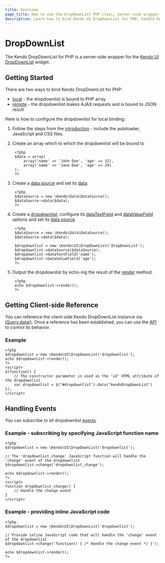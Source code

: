 ```yaml
---
title: Overview
page_title: How to use the DropDownList PHP class, server-side wrapper for Kendo UI DropDownList widget
description: Learn how to bind Kendo UI DropDownList for PHP, handle Kendo UI DropDownList Events, access an existing dropdownlist.
---
```


# DropDownList

The Kendo DropDownList for PHP is a server-side wrapper for the [Kendo UI DropDownList](/api/web/dropdownlist) widget.

## Getting Started

There are two ways to bind Kendo DropDownList for PHP:

* [local](/php/widgets/dropdownlist/local-binding) - the dropdownlist is bound to PHP array
* [remote](/php/widgets/dropdownlist/remote-binding) - the dropdownlist makes AJAX requests and is bound to JSON result

Here is how to configure the dropdownlist for local binding:

1. Follow the steps from the [introduction](/php/introduction) - include the autoloader, JavaScript and CSS files.
2. Create an array which to which the dropdownlist will be bound to

        <?php
        $data = array(
            array('name' => 'John Doe', 'age' => 32),
            array('name' => 'Jane Doe', 'age' => 29)
        );
        ?>
3. Create a [data source](/api/wrappers/php/Kendo/Data/DataSource) and set its [data](/api/wrappers/php/Kendo/Data/DataSource#data):

        <?php
        $dataSource = new \Kendo\Data\DataSource();
        $dataSource->data($data);
        ?>
4. Create a [dropdownlist](/api/wrappers/php/Kendo/UI/DropDownList), configure its [dataTextField](/api/wrappers/php/Kendo/UI/DropDownList#datatextfield) and
[dataValueField](/api/wrappers/php/Kendo/UI/DropDownList#datavaluefield) options and set its [data source](/api/wrappers/php/Kendo/UI/DropDownList#datasource).

        <?php
        $dataSource = new \Kendo\Data\DataSource();
        $dataSource->data($data);

        $dropdownlist = new \Kendo\UI\DropDownList('DropDownList');
        $dropdownlist->dataSource($dataSource);
        $dropdownlist->dataTextField('name');
        $dropdownlist->dataValueField('age');
        ?>
5. Output the dropdownlist by echo-ing the result of the [render](/api/wrappers/php/Kendo/UI/Widget#render) method.

        <?php
        echo $dropdownlist->render();
        ?>

## Getting Client-side Reference

You can reference the client-side Kendo DropDownList instance via [jQuery.data()](http://api.jquery.com/jQuery.data/).
Once a reference has been established, you can use the [API](/api/web/dropdownlist#methods) to control its behavior.


### Example

    <?php
    $dropdownlist = new \Kendo\UI\DropDownList('dropdownlist');
    echo $dropdownlist->render();
    ?>
    <script>
    $(function() {
        // The constructor parameter is used as the 'id' HTML attribute of the dropdownlist
        var dropdownlist = $("#dropdownlist").data("kendoDropDownList")
    });
    </script>

## Handling Events

You can subscribe to all dropdownlist [events](/api/web/dropdownlist#events).

### Example - subscribing by specifying JavaScript function name

    <?php
    $dropdownlist = new \Kendo\UI\DropDownList('dropdownlist');

    // The 'dropdownlist_change' JavaScript function will handle the 'change' event of the dropdownlist
    $dropdownlist->change('dropdownlist_change');

    echo $dropdownlist->render();
    ?>
    <script>
    function dropdownlist_change() {
        // Handle the change event
    }
    </script>

### Example - providing inline JavaScript code

    <?php
    $dropdownlist = new \Kendo\UI\DropDownList('dropdownlist');

    // Provide inline JavaScript code that will handle the 'change' event of the dropdownlist
    $dropdownlist->change('function() { /* Handle the change event */ }');

    echo $dropdownlist->render();
    ?>
